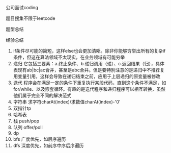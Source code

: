 公司面试coding

题目搜集不限于leetcode

题型总结

经验总结

1. if条件尽可能的简短，这样else也会更加清晰。除非你能够穷举出所有的复杂if条件，但这在算法领域不太现实，在业务领域有可能穷举
2. 递归 它包括三要素：a.终止条件、b.递归调用（递）、c.返回结果（归），具体表现有ab|bc|ac合并，甚至是abc合并。但是要特别注意的是递归中不推荐复用变量引用，这样会导致在递归结束之前，应用于上层递归的原变量被修改
3. 迭代 程序会在满足一定的条件下重复执行某段代码，直到这个条件不满足，如for/while、以及嵌套循环。有趣的是迭代程序和递归程序可以相互转换，虽然他们属于完全不同的解决范式
4. 字符串 求字符charAt(index)/求数值charAt(index)-'0'
5. 双指针tp
6. 哈希表
7. 栈 push/pop
8. 队列 offer/poll
9. dp 
10. bfs 广度优先，如层序遍历
11. dfs 深度优先，如前序中序后序遍历
